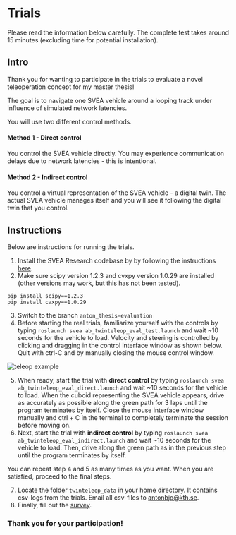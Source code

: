 # Trials

Please read the information below carefully. The complete test takes around 15 minutes (excluding time for potential installation).

## Intro
Thank you for wanting to participate in the trials to evaluate a novel teleoperation concept for my master thesis!

The goal is to navigate one SVEA vehicle around a looping track under influence of simulated network latencies.

You will use two different control methods.

#### Method 1 - Direct control
You control the SVEA vehicle directly. You may experience communication delays due to network latencies - this is intentional.

#### Method 2 - Indirect control
You control a virtual representation of the SVEA vehicle - a digital twin. The actual SVEA vehicle manages itself and you will see it following the digital twin that you control.

## Instructions

Below are instructions for running the trials.

1. Install the SVEA Research codebase by by following the instructions [here](https://github.com/KTH-SML/svea_research/blob/master/README.md).
2. Make sure scipy version 1.2.3 and cvxpy version 1.0.29 are installed (other versions may work, but this has not been tested).

```
pip install scipy==1.2.3
pip install cvxpy==1.0.29
```

3. Switch to the branch `anton_thesis-evaluation`
4. Before starting the real trials, familiarize yourself with the controls by typing ```roslaunch svea ab_twinteleop_eval_test.launch``` and wait ~10 seconds for the vehicle to load. Velocity and steering is controlled by clicking and dragging in the control interface window as shown below. Quit with ctrl-C and by manually closing the mouse control window. 

![teleop example](path_plan_sim.gif)

5. When ready, start the trial with **direct control** by typing ```roslaunch svea ab_twinteleop_eval_direct.launch``` and wait ~10 seconds for the vehicle to load. When the cuboid representing the SVEA vehicle appears, drive as accurately as possible along the green path for 3 laps until the program terminates by itself. Close the mouse interface window manually and ctrl + C in the terminal to completely terminate the session before moving on.
6. Next, start the trial with **indirect control** by typing ```roslaunch svea ab_twinteleop_eval_indirect.launch``` and wait ~10 seconds for the vehicle to load. Then, drive along the green path as in the previous step until the program terminates by itself.

You can repeat step 4 and 5 as many times as you want. When you are satisfied, proceed to the final steps.

7. Locate the folder `twinteleop_data` in your home directory. It contains csv-logs from the trials. Email all csv-files to antonbjo@kth.se.
8. Finally, fill out the [survey](https://docs.google.com/forms/d/e/1FAIpQLSdQsmWEMSOpHen1Ca3LQoowDBwdYNFt-Find7_V-alkHvGmSg/viewform?usp=sf_link).

### Thank you for your participation!
